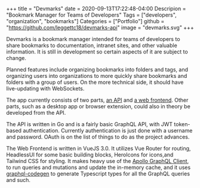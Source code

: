 +++
title = "Devmarks"
date = 2020-09-13T17:22:48-04:00
Descripion = "Bookmark Manager for Teams of Developers"
Tags = ["developers", "organization", "bookmarks"]
Categories = ["Portfolio"]
github = "https://github.com/leggettc18/devmarks-api"
image = "devmarks.svg"
+++

Devmarks is a bookmark manager intended for teams of developers to share 
bookmarks to documentation, intranet sites, and other valuable information. It 
is still in development so certain aspects of it are subject to change.

<!--more-->

Planned features include organizing bookmarks into folders and tags, and 
organizing users into organizations to more quickly share bookmarks and folders 
with a group of users. On the more technical side, it should have live-updating 
with WebSockets.

The app currently consists of two parts, 
[an API](https://github.com/leggettc18/devmarks-api) and 
[a web frontend](https://github.com/leggettc18/devmarks-frontend-web). Other 
parts, such as a desktop app or browser extension, could also in theory be developed 
from the API.

The API is written in Go and is a fairly basic GraphQL API, with JWT token-based 
authentication. Currently authentication is just done with a username and password. 
OAuth is on the list of things to do as the project advances.

The Web Frontend is written in VueJS 3.0. It utilizes Vue Router for routing,
HeadlessUI for some basic building blocks, HeroIcons for icons,and Tailwind CSS 
for styling. It makes heavy use of the 
[Apollo GraphQL Client](https://v4.apollo.vuejs.org/), to run queries
and mutations and update the in-memory cache, and it uses 
[graphql-codegen](https://www.graphql-code-generator.com/) to
generate Typescript types for all the GraphQL queries and such.
